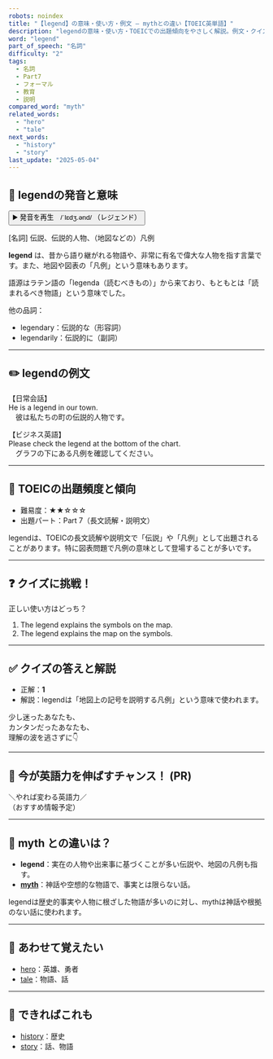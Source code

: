 ```yaml
---
robots: noindex
title: "【legend】の意味・使い方・例文 ― mythとの違い【TOEIC英単語】"
description: "legendの意味・使い方・TOEICでの出題傾向をやさしく解説。例文・クイズ付きでmythとの違いもわかりやすく学べます。"
word: "legend"
part_of_speech: "名詞"
difficulty: "2"
tags:
  - 名詞
  - Part7
  - フォーマル
  - 教育
  - 説明
compared_word: "myth"
related_words:
  - "hero"
  - "tale"
next_words:
  - "history"
  - "story"
last_update: "2025-05-04"
---
```


## 🔰 legendの発音と意味

<button class="play-audio" onclick="playTTS('legend')">
  <span class="play-audio-main">
    ▶️ 発音を再生　/ˈlɛdʒ.ənd/
  </span>
  <span class="play-audio-sub">
    （レジェンド）
  </span>
</button>

[名詞] 伝説、伝説的人物、（地図などの）凡例

**legend** は、昔から語り継がれる物語や、非常に有名で偉大な人物を指す言葉です。また、地図や図表の「凡例」という意味もあります。

語源はラテン語の「legenda（読むべきもの）」から来ており、もともとは「読まれるべき物語」という意味でした。

他の品詞：  
- legendary：伝説的な（形容詞）
- legendarily：伝説的に（副詞）

---

## ✏️ legendの例文

【日常会話】  
He is a legend in our town.  
　彼は私たちの町の伝説的人物です。

【ビジネス英語】  
Please check the legend at the bottom of the chart.  
　グラフの下にある凡例を確認してください。

---

## 🎯 TOEICの出題頻度と傾向

- 難易度：★★☆☆☆
- 出題パート：Part 7（長文読解・説明文）

legendは、TOEICの長文読解や説明文で「伝説」や「凡例」として出題されることがあります。特に図表問題で凡例の意味として登場することが多いです。

---

## ❓ クイズに挑戦！

正しい使い方はどっち？

1. The legend explains the symbols on the map.  
2. The legend explains the map on the symbols.

---

## ✅ クイズの答えと解説

- 正解：**1**
- 解説：legendは「地図上の記号を説明する凡例」という意味で使われます。

少し迷ったあなたも、  
カンタンだったあなたも、  
理解の波を逃さずに👇️

---

## 🚀 今が英語力を伸ばすチャンス！ (PR)

<div class="info-center">
＼やれば変わる英語力／<br>  
（おすすめ情報予定）
</div>

---

## 🤔  myth との違いは？

- **legend**：実在の人物や出来事に基づくことが多い伝説や、地図の凡例も指す。
- **[myth](/word/myth/)**：神話や空想的な物語で、事実とは限らない話。

legendは歴史的事実や人物に根ざした物語が多いのに対し、mythは神話や根拠のない話に使われます。

---

## 🧩 あわせて覚えたい

- [hero](/word/hero/)：英雄、勇者
- [tale](/word/tale/)：物語、話

---

## 📖 できればこれも

- [history](/word/history/)：歴史
- [story](/word/story/)：話、物語

<!-- cvid: aid14_bid28 -->
